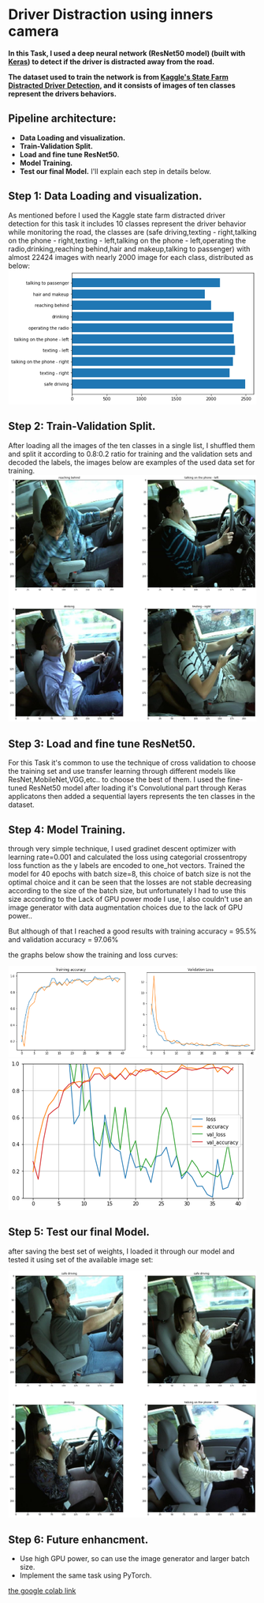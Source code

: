[//]: # (Image References)

[image1]: ./images/images_analysis.png "data visualization"
[image2]: ./images/example_training_set.png "training set"
[image3]: ./images/graphs_1.png "training results"
[image4]: ./images/graphs_2.png "training results 2"
[image5]: ./images/example_testing.png "testing"



# Driver Distraction using inners camera

**In this Task, I used a deep neural network (ResNet50 model) (built with [Keras](https://keras.io/)) to detect if the driver is distracted away from the road.**

**The dataset used to train the network is  from [Kaggle's State Farm Distracted Driver Detection](https://www.kaggle.com/c/state-farm-distracted-driver-detection/data), and it consists of images of ten classes represent the drivers behaviors.**



## Pipeline architecture:

- **Data Loading and visualization.**
- **Train-Validation Split.**
- **Load and fine tune ResNet50.**
- **Model Training.**
- **Test our final Model.**
I'll explain each step in details below.



## Step 1: Data Loading and visualization.

As mentioned before I used the Kaggle state farm distracted driver detection for this task it includes 10 classes represent the driver behavior while monitoring the road, the classes are (safe driving,texting - right,talking on the phone - right,texting - left,talking on the phone - left,operating the radio,drinking,reaching behind,hair and makeup,talking to passenger) with almost 22424 images with nearly 2000 image for each class, distributed as below:
![alt text][image1]


## Step 2: Train-Validation Split.

After loading all the images of the ten classes in a single list, I shuffled them and split it according to 0.8:0.2 ratio for training and the validation sets and decoded the labels, the images below are examples of the used data set for training.
![alt text][image2]


## Step 3: Load and fine tune ResNet50.

For this Task it's common to use the technique of cross validation to choose the training set and use transfer learning through different models like ResNet,MobileNet,VGG,etc.. to choose the best of them.
I used the fine-tuned ResNet50 model after loading it's Convolutional part through Keras applicatons then added a sequential layers represents the ten classes in the dataset. 

## Step 4: Model Training.

through very simple technique, I used gradinet descent optimizer with learning rate=0.001 and calculated the loss using categorial crossentropy loss function as the y labels are encoded to one_hot vectors.
Trained the model for 40 epochs with batch size=8, this choice of batch size is not the optimal choice and it can be seen that the losses are not stable decreasing according to the size of the batch size, but unfortunately I had to use this size according to the Lack of GPU power mode I use, I also couldn't use an image generator with data augmentation choices due to the lack of GPU power..

But although of that I reached a good results with training accuracy = 95.5% and validation accuracy = 97.06%

the graphs below show the training and loss curves:

![alt text][image3]
![alt text][image4]


## Step 5: Test our final Model.

after saving the best set of weights, I loaded it through our model and tested it using set of the available image set:

![alt text][image5]



## Step 6: Future enhancment.
-  Use high GPU power, so can use the image generator and larger batch size.
-  Implement the same task using PyTorch.


[the google colab link](https://colab.research.google.com/drive/16Ucvq2ll-JdIYleQJi9QzIsPbbiDX6QN)
